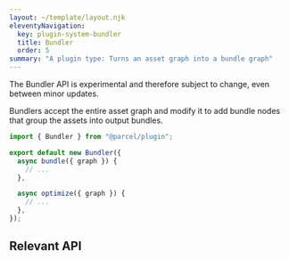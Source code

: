 ```yaml
---
layout: ~/template/layout.njk
eleventyNavigation:
  key: plugin-system-bundler
  title: Bundler
  order: 5
summary: "A plugin type: Turns an asset graph into a bundle graph"
---
```


<warning>
The Bundler API is experimental and therefore subject to change, even between minor updates.
</warning>

Bundlers accept the entire asset graph and modify it to add bundle nodes that group the assets
into output bundles.

```js
import { Bundler } from "@parcel/plugin";

export default new Bundler({
  async bundle({ graph }) {
    // ...
  },

  async optimize({ graph }) {
    // ...
  },
});
```

## Relevant API

<include src="bundler.html"></include>
